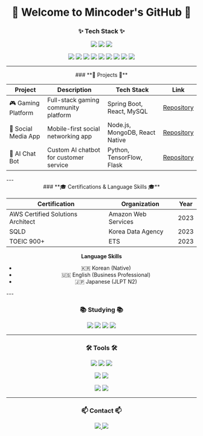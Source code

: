 <div align="center">

# **🌟 Welcome to Mincoder's GitHub 🌟**

</div>



<div align="center">

### **✨ Tech Stack ✨**

<p>
  <img src="https://img.shields.io/badge/javascript-F7DF1E.svg?style=for-the-badge&logo=javascript&logoColor=20232a" />
  <img src="https://img.shields.io/badge/html5-E34F26.svg?style=for-the-badge&logo=html5&logoColor=white" />
  <img src="https://img.shields.io/badge/css3-1572B6.svg?style=for-the-badge&logo=css3&logoColor=white" />
</p>
<p>
  <img src="https://img.shields.io/badge/spring-6DB33F.svg?style=for-the-badge&logo=spring&logoColor=white" />
  <img src="https://img.shields.io/badge/java-007396.svg?style=for-the-badge&logo=openjdk&logoColor=white" />
  <img src="https://img.shields.io/badge/mysql-4479A1.svg?style=for-the-badge&logo=mysql&logoColor=white" />
  <img src="https://img.shields.io/badge/thymeleaf-005F0F.svg?style=for-the-badge&logo=thymeleaf&logoColor=white" />
  <img src="https://img.shields.io/badge/node.js-339933.svg?style=for-the-badge&logo=node.js&logoColor=white" />
  <img src="https://img.shields.io/badge/aws-FF9900.svg?style=for-the-badge&logo=amazonaws&logoColor=white" />
  <img src="https://img.shields.io/badge/docker-2496ED.svg?style=for-the-badge&logo=docker&logoColor=white" />
  <img src="https://img.shields.io/badge/c++-00599C.svg?style=for-the-badge&logo=c%2B%2B&logoColor=white" />
  <img src="https://img.shields.io/badge/python-FF0000.svg?style=for-the-badge&logo=python&logoColor=white" />
</p>
</div>

---
<div align="center">
### **🚀 Projects 🚀**

| Project | Description | Tech Stack | Link |
|---------|------------|------------|------|
| 🎮 Gaming Platform | Full-stack gaming community platform | Spring Boot, React, MySQL | [Repository](https://github.com/username/project1) |
| 📱 Social Media App | Mobile-first social networking app | Node.js, MongoDB, React Native | [Repository](https://github.com/username/project2) |
| 🤖 AI Chat Bot | Custom AI chatbot for customer service | Python, TensorFlow, Flask | [Repository](https://github.com/username/project3) |

</div>
---
<div align="center">
### **🎓 Certifications & Language Skills 🎓**

| Certification | Organization | Year |
|--------------|--------------|------|
| AWS Certified Solutions Architect | Amazon Web Services | 2023 |
| SQLD | Korea Data Agency | 2023 |
| TOEIC 900+ | ETS | 2023 |

**Language Skills**
- 🇰🇷 Korean (Native)
- 🇺🇸 English (Business Professional)
- 🇯🇵 Japanese (JLPT N2)
</div>
---

<div align="center">

### **📚 Studying 📚**

<p>
  <img src="https://img.shields.io/badge/typescript-007ACC.svg?style=for-the-badge&logo=typescript&logoColor=white" />
  <img src="https://img.shields.io/badge/React%20Query-FF4154?style=for-the-badge&logo=react%20query&logoColor=white" />
  <img src="https://img.shields.io/badge/Recoil-3578E5?style=for-the-badge&logo=recoil&logoColor=white" />
  <img src="https://img.shields.io/badge/nunjucks-3C813E.svg?style=for-the-badge&logo=nunjucks&logoColor=white" />
</p>

</div>

---

<div align="center">

### **🛠 Tools 🛠**

<p>
  <img src="https://img.shields.io/badge/git-F05033.svg?style=for-the-badge&logo=git&logoColor=white" />
  <img src="https://img.shields.io/badge/github-181717.svg?style=for-the-badge&logo=github&logoColor=white" />
  <img src="https://img.shields.io/badge/Notion-F3F3F3.svg?style=for-the-badge&logo=notion&logoColor=black" />
</p>
<p>
  <img src="https://img.shields.io/badge/adobe%20photoshop-08253c.svg?style=for-the-badge&logo=adobe%20photoshop&logoColor=37abff" />
  <img src="https://img.shields.io/badge/figma-F24E1E.svg?style=for-the-badge&logo=figma&logoColor=white" />
</p>
<p>
  <img src="https://img.shields.io/badge/VSCode-2C2C32.svg?style=for-the-badge&logo=visual-studio-code&logoColor=22ABF3" />
  <img src="https://img.shields.io/badge/jupyter-2C2C32.svg?style=for-the-badge&logo=jupyter&logoColor=F37726" />
</p>

</div>

---

<div align="center">

### **📫 Contact 📫**

<p>
  <a href="https://velog.io/@oka1313">
    <img src="https://img.shields.io/badge/Velog-1EBC8F?style=for-the-badge&logo=velog&logoColor=white" />
  </a>
  <a href="mailto:oka1313@gmail.com">
    <img src="https://img.shields.io/badge/oka1313@gmail.com-D14836?style=for-the-badge&logo=gmail&logoColor=white" />
  </a>
</p>

</div>
